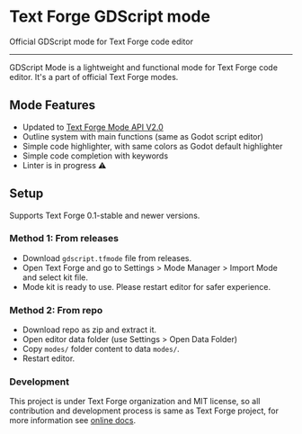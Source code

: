 # Text Forge GDScript mode
Official GDScript mode for Text Forge code editor

---

GDScript Mode is a lightweight and functional mode for Text Forge code editor. It's a part of official Text Forge modes.

## Mode Features
- Updated to [Text Forge Mode API V2.0](https://github.com/text-forge/text-forge/pull/71)
- Outline system with main functions (same as Godot script editor)
- Simple code highlighter, with same colors as Godot default highlighter
- Simple code completion with keywords
- Linter is in progress ⚠️

## Setup
Supports Text Forge 0.1-stable and newer versions.

### Method 1: From releases
- Download `gdscript.tfmode` file from releases. 
- Open Text Forge and go to Settings > Mode Manager > Import Mode and select kit file. 
- Mode kit is ready to use. Please restart editor for safer experience.

### Method 2: From repo
- Download repo as zip and extract it. 
- Open editor data folder (use Settings > Open Data Folder) 
- Copy `modes/` folder content to data `modes/`.
- Restart editor.

### Development
This project is under Text Forge organization and MIT license, so all contribution and development process is same as Text Forge project, for more information see [online docs](https://text-forge.github.io/docs). 

